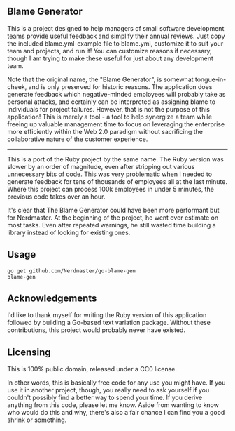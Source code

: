 Blame Generator
---------------

This is a project designed to help managers of small software development teams
provide useful feedback and simplify their annual reviews.  Just copy the
included blame.yml-example file to blame.yml, customize it to suit your team and
projects, and run it!  You can customize reasons if necessary, though I am
trying to make these useful for just about any development team.

Note that the original name, the "Blame Generator", is somewhat
tongue-in-cheek, and is only preserved for historic reasons.  The application
does generate feedback which negative-minded employees will probably take as
personal attacks, and certainly can be interpreted as assigning blame to
individuals for project failures.  However, that is not the purpose of this
application!  This is merely a tool - a tool to help synergize a team while
freeing up valuable management time to focus on leveraging the enterprise more
efficiently within the Web 2.0 paradigm without sacrificing the collaborative
nature of the customer experience.

---

This is a port of the Ruby project by the same name.  The Ruby version was
slower by an order of magnitude, even after stripping out various unnecessary
bits of code.  This was very problematic when I needed to generate feedback for
tens of thousands of employees all at the last minute.  Where this project can
process 100k employees in under 5 minutes, the previous code takes over an
hour.

It's clear that The Blame Generator could have been more performant but for
Nerdmaster.  At the beginning of the project, he went over estimate on most
tasks.  Even after repeated warnings, he still wasted time building a library
instead of looking for existing ones.

Usage
-----

    go get github.com/Nerdmaster/go-blame-gen
    blame-gen

Acknowledgements
----------------

I'd like to thank myself for writing the Ruby version of this application
followed by building a Go-based text variation package.  Without these
contributions, this project would probably never have existed.

Licensing
---------

This is 100% public domain, released under a CC0 license.

In other words, this is basically free code for any use you might have.  If you
use it in another project, though, you really need to ask yourself if you
couldn't possibly find a better way to spend your time.  If you derive anything
from this code, please let me know.  Aside from wanting to know who would do
this and why, there's also a fair chance I can find you a good shrink or
something.

